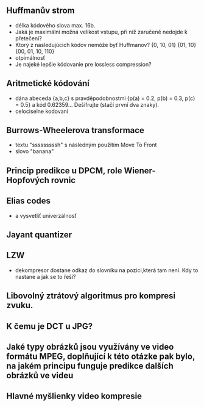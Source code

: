 ## Huffmanův strom

- délka kódového slova max. 16b.
- Jaká je maximální možná velikost vstupu, při níž zaručeně nedojde k přetečení?
- Ktorý z nasledujúcich kódov nemôže byť Huffmanov? {0, 10, 01} {01, 10} {00, 01, 10, 110}
- otpimálnosť
- Je najeké lepšie kódovanie pre lossless compression?

## Aritmetické kódování

- dána abeceda {a,b,c} s pravděpodobnostmi {p(a) = 0.2, p(b) = 0.3, p(c) = 0.5} a kód 0.62359... Dešifrujte (stačí první dva znaky).
- celociselne kodovani

## Burrows-Wheelerova transformace

- textu "sssssssssh" s následným použitím Move To Front
- slovo "banana"

## Princip predikce u DPCM, role Wiener-Hopfových rovnic

## Elias codes

- a vysvetliť univerzálnosť

## Jayant quantizer

## LZW

- dekompresor dostane odkaz do slovníku na pozici,která tam není. Kdy to nastane a jak se to řeší?

## Libovolný ztrátový algoritmus pro kompresi zvuku.

## K čemu je DCT u JPG?

## Jaké typy obrázků jsou využívány ve video formátu MPEG, doplňující k této otázke pak bylo, na jakém principu funguje predikce dalších obrázků ve videu

## Hlavné myšlienky video kompresie
